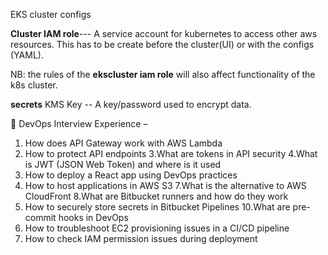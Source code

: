 EKS cluster configs

**Cluster IAM role**--- A service account for kubernetes to access other aws resources. This has to be create before the cluster(UI) or with the configs (YAML).

NB: the rules of the **ekscluster iam role** will also affect functionality of the k8s cluster.

**secrets**
KMS Key -- A key/password used to encrypt data.





















🚀 DevOps Interview Experience – 

1. How does API Gateway work with AWS Lambda
2. How to protect API endpoints
3.What are tokens in API security
4.What is JWT (JSON Web Token) and where is it used
5. How to deploy a React app using DevOps practices
6. How to host applications in AWS S3
7.What is the alternative to AWS CloudFront
8.What are Bitbucket runners and how do they work
9. How to securely store secrets in Bitbucket Pipelines
10.What are pre-commit hooks in DevOps
11. How to troubleshoot EC2 provisioning issues in a CI/CD pipeline
12. How to check IAM permission issues during deployment